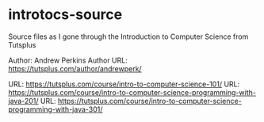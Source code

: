 introtocs-source
================

Source files as I gone through the Introduction to Computer Science from Tutsplus

Author: Andrew Perkins
Author URL: https://tutsplus.com/author/andrewperk/

URL: https://tutsplus.com/course/intro-to-computer-science-101/
URL: https://tutsplus.com/course/intro-to-computer-science-programming-with-java-201/
URL: https://tutsplus.com/course/intro-to-computer-science-programming-with-java-301/